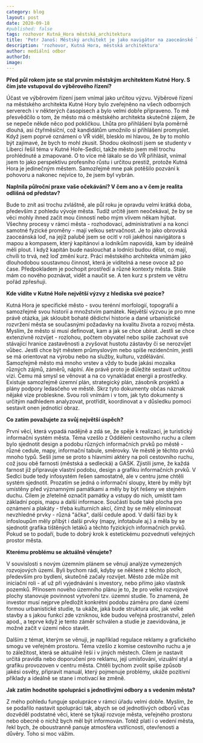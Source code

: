 ```yaml
---
category: blog
layout: post
date: 2020-09-18
#published: false
tags: rozhovor Kutná_Hora městská_architektura
title: 'Petr Janoš: Městský architekt je jako navigátor na zaoceánské lodi'
description: 'rozhovor, Kutná Hora, městská architektura' 
author: mediální odbor
authorId: 
image: 
---
```


**Před půl rokem jste se stal prvním městským architektem Kutné Hory. S čím jste vstupoval do výběrového řízení?**

Účast ve výběrovém řízení jsem vnímal jako určitou výzvu. Výběrové řízení na městského architekta Kutné Hory bylo zveřejněno na všech odborných serverech i v některých časopisech a bylo velmi dobře připraveno. To mě přesvědčilo o tom, že město má o městského architekta skutečně zájem, že se nepeče někde něco pod pokličkou. Lhůta pro přihlášení byla poměrně dlouhá, asi čtyřměsíční, což kandidátům umožnilo si přihlášení promyslet. Když jsem poprvé oznámení o VŘ viděl, blesklo mi hlavou, že by to mohlo být zajímavé, že bych to mohl zkusit. Shodou okolností jsem se studenty v Liberci řešil téma v Kutné Hoře-Sedlci, takže město jsem měl trochu prohlédnuté a zmapované. O to více mě lákalo se do VŘ přihlásit, vnímal jsem to jako perspektivu profesního růstu i určitou prestiž, protože Kutná Hora je jedinečným městem. Samozřejmě mne pak potěšilo pozvání k pohovoru a nakonec nejvíce to, že jsem byl vybrán. 

**Naplnila půlroční praxe vaše očekávání? V čem ano a v čem je realita odlišná od představ?**

Bude to znít asi trochu zvláštně, ale půl roku je opravdu velmi krátká doba, především z pohledu vývoje města. Tudíž určitě jsem neočekával, že by se věci mohly ihned začít mou činností nebo mým vlivem někam hýbat. Všechny procesy v rámci města - rozhodovací, administrativní a na konci samotné fyzické proměny - mají velkou setrvačnost. Je to jako obrovská zaoceánská loď, na jejíž palubě jsem se ocitl v roli jakéhosi navigátora s mapou a kompasem, který kapitánovi a lodníkům napovídá, kam by ideálně měli plout. I když kapitán bude naslouchat a lodníci budou dělat, co mají, chvíli to trvá, než loď změní kurz. 
Práci městského architekta vnímám jako dlouhodobou soustavnou činnost, která je viditelná a nese ovoce až po čase. Předpokladem je pochopit prostředí a různé kontexty města. Stále mám co nového poznávat, vidět a naučit se. A ten kurz s prstem ve větru pořád zpřesňuji. 


**Kde vidíte v Kutné Hoře největší výzvy z hlediska své pozice?**

Kutná Hora je specifické město - svou terénní morfologií, topografií a samozřejmě svou historií a množstvím památek. Největší výzvou je pro mne právě otázka, jak skloubit bohaté dědictví historie a dané urbanistické rozvržení města se současnými požadavky na kvalitu života a rozvoj města. Myslím, že město si musí definovat, kam a jak se chce ubírat. Jestli se chce extenzivně rozvíjet - rozlohou, počtem obyvatel nebo spíše zachovat své stávající hranice zastavěnosti a zvyšovat hustotu zástavby či se nerozvíjet vůbec. Jestli chce být městem průmyslovým nebo spíše rezidenčním, jestli se má orientovat na výrobu nebo na služby, kulturu, vzdělávání. Samozřejmě město má mnoho vrstev a vždy to bude jakási mozaika různých zájmů, záměrů, náplní. Ale právě proto je důležité sestavit určitou vizi. Čemu má smysl se věnovat a na co vynakládat energii a prostředky. Existuje samozřejmě územní plán, strategický plán, zásobník projektů a plány podpory ledasčeho ve městě. Skrz tyto dokumenty občas náznak nějaké vize probleskne. Svou roli vnímám i v tom, jak tyto dokumenty s určitým nadhledem analyzovat, protřídit, koordinovat a v důsledku pomoci sestavit onen jednotící obraz.

**Co zatím považujete za svůj největší úspěch?**

První věcí, která vypadá nadějně a zdá se, že spěje k realizaci, je turistický informační systém města. Téma vzešlo z Oddělení cestovního ruchu a cílem bylo sjednotit design a podobu různých informačních prvků po městě - různé cedule, mapy, informační tabule, směrovky. Ve městě je těchto prvků mnoho typů. Sešli jsme se proto s hlavními aktéry na poli cestovního ruchu, což jsou obě farnosti (městská a sedlecká) a GASK. Zjistili jsme, že každá farnost již připravuje vlastní podobu, design a grafiku informačních prvků. V Sedlci bude tedy infosystém řešen samostatně, ale v centru jsme chtěli systém sjednotit. Prozatím se jedná o informační sloupy, které by měly být umístěny před významnými památkami a měly by být řešeny ve stejném duchu. Cílem je zřetelně označit památky a vstupy do nich, umístit tam základní popis, mapu a další informace. Součástí bude také plocha pro oznámení a plakáty - třeba kulturních akcí, čímž by se měly eliminovat nevzhledné prvky - různá "áčka", další cedule apod. V další fázi by k infosloupům měly přibýt i další prvky (mapy, infotabule aj.) a měla by se sjednotit grafika tištěných letáků a těchto fyzických informačních prvků. Pokud se to podaří, bude to dobrý krok k estetickému pozvednutí veřejných prostor města.

**Kterému problému se aktuálně věnujete?**

V souvislosti s novým územním plánem se věnuji analýze vymezených rozvojových území. Byli bychom rádi, kdyby se některé z těchto ploch, především pro bydlení, skutečně začaly rozvíjet. Město zde může mít iniciační roli - ať už při vyjednávání s investory, nebo přímo jako vlastník pozemků. Přínosem nového územního plánu je to, že pro velké rozvojové plochy stanovuje povinnost vytvoření tzv. územní studie. To znamená, že investor musí nejprve předložit konkrétní podobu záměru pro dané území formou urbanistické studie, ta ukáže, jaká bude struktura ulic, jak velké stavby a s jakou funkcí zde vzniknou, kde budou veřejná prostranství, zeleň apod., a teprve když je tento záměr schválen a studie je zaevidována, je možné začít v území něco stavět. 

Dalším z témat, kterým se věnuji, je například regulace reklamy a grafického smogu ve veřejném prostoru. Téma vzešlo z komise cestovního ruchu a je to záležitost, která se aktuálně řeší i v jiných městech. Cílem je nastavit určitá pravidla nebo doporučení pro reklamu, její umísťování, vizuální styl a grafiku provozoven v centru města. Chtěli bychom zvolit spíše způsob jakési osvěty, připravit manuál, který pojmenuje problémy, ukáže pozitivní příklady a ideálně se stane i motivací ke změně.

**Jak zatím hodnotíte spolupráci s jednotlivými odbory a s vedením města?**

Z mého pohledu funguje spolupráce v rámci úřadu velmi dobře. Myslím, že se podařilo nastavit spolupráci tak, abych se od jednotlivých odborů včas dozvěděl podstatné věci, které se týkají rozvoje města, veřejného prostoru nebo obecně o nichž bych měl být informován. Totéž platí i o vedení města, řekl bych, že oboustranně panuje atmosféra vstřícnosti, otevřenosti a důvěry. Toho si moc vážím. 

